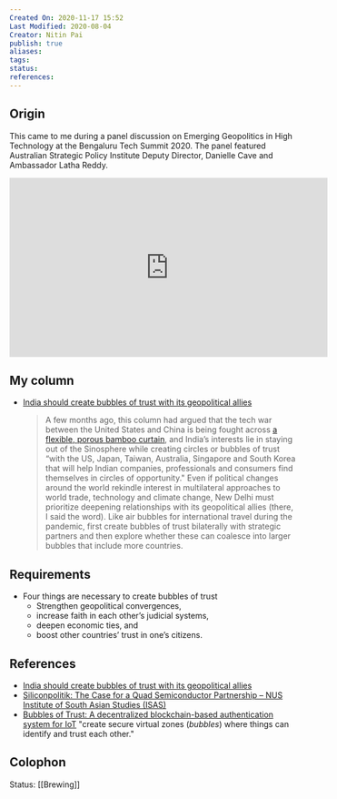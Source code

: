 ```yaml
---
Created On: 2020-11-17 15:52
Last Modified: 2020-08-04
Creator: Nitin Pai
publish: true
aliases:
tags: 
status: 
references:
---
```

## Origin
This came to me during a panel discussion on Emerging Geopolitics in High Technology at the Bengaluru Tech Summit 2020. The panel featured Australian Strategic Policy Institute Deputy Director, Danielle Cave and Ambassador Latha Reddy. 
<iframe width="560" height="315" src="https://www.youtube.com/embed/nO2ROLxf-Qo" title="YouTube video player" frameborder="0" allow="accelerometer; autoplay; clipboard-write; encrypted-media; gyroscope; picture-in-picture" allowfullscreen></iframe>

## My column
- [India should create bubbles of trust with its geopolitical allies](https://www.livemint.com/opinion/columns/india-should-create-bubbles-of-trust-with-its-geopolitical-allies-11604842963933.html)
	>A few months ago, this column had argued that the tech war between the United States and China is being fought across [a flexible, porous bamboo curtain](https://www.livemint.com/opinion/columns/the-us-china-tech-war-is-being-fought-across-a-bamboo-curtain-11598796949309.html), and India’s interests lie in staying out of the Sinosphere while creating circles or bubbles of trust “with the US, Japan, Taiwan, Australia, Singapore and South Korea that will help Indian companies, professionals and consumers find themselves in circles of opportunity." Even if political changes around the world rekindle interest in multilateral approaches to world trade, technology and climate change, New Delhi must prioritize deepening relationships with its geopolitical allies (there, I said the word). Like air bubbles for international travel during the pandemic, first create bubbles of trust bilaterally with strategic partners and then explore whether these can coalesce into larger bubbles that include more countries.
## Requirements
- Four things are necessary to create bubbles of trust
	- Strengthen geopolitical convergences, 
	- increase faith in each other’s judicial systems, 
	- deepen economic ties, and 
	- boost other countries’ trust in one’s citizens. 

## References
- [India should create bubbles of trust with its geopolitical allies](https://www.livemint.com/opinion/columns/india-should-create-bubbles-of-trust-with-its-geopolitical-allies-11604842963933.html)
- [Siliconpolitik: The Case for a Quad Semiconductor Partnership – NUS Institute of South Asian Studies (ISAS)](https://www.isas.nus.edu.sg/papers/siliconpolitik-the-case-for-a-quad-semiconductor-partnership/)
- [Bubbles of Trust: A decentralized blockchain-based authentication system for IoT](https://www.sciencedirect.com/science/article/pii/S0167404818300890) "create secure virtual zones (_bubbles_) where things can identify and trust each other."

## Colophon
Status: [[Brewing]]
